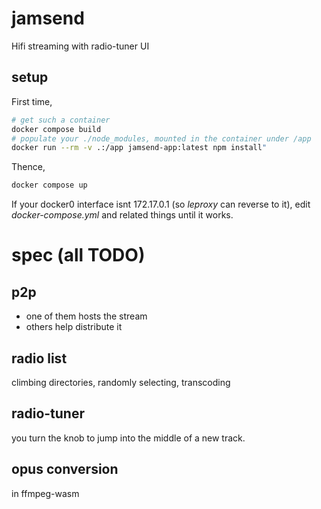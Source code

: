 # jamsend

Hifi streaming with radio-tuner UI

## setup

First time,

```bash
# get such a container
docker compose build
# populate your ./node_modules, mounted in the container under /app
docker run --rm -v .:/app jamsend-app:latest npm install"
```

Thence,

```bash
docker compose up
```

If your docker0 interface isnt 172.17.0.1 (so _leproxy_ can reverse to it), edit *docker-compose.yml* and related things until it works.

# spec (all TODO)

## p2p

- one of them hosts the stream
- others help distribute it

## radio list

climbing directories, randomly selecting, transcoding

## radio-tuner

you turn the knob to jump into the middle of a new track.

## opus conversion

in ffmpeg-wasm





